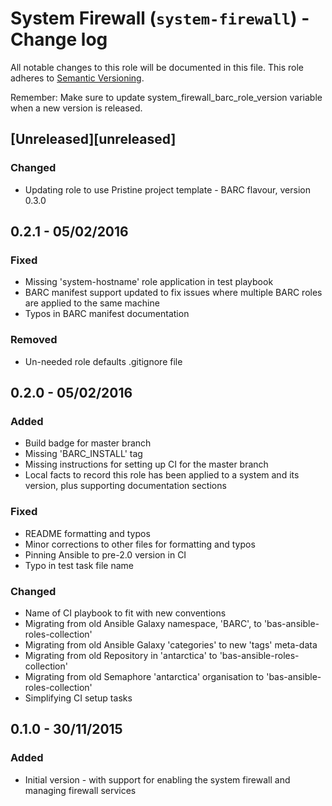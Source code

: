 # System Firewall (`system-firewall`) - Change log

All notable changes to this role will be documented in this file.
This role adheres to [Semantic Versioning](http://semver.org/spec/v2.0.0.html).

Remember: Make sure to update system_firewall_barc_role_version variable when a new version is released.

## [Unreleased][unreleased]

### Changed

* Updating role to use Pristine project template - BARC flavour, version 0.3.0

## 0.2.1 - 05/02/2016

### Fixed

* Missing 'system-hostname' role application in test playbook
* BARC manifest support updated to fix issues where multiple BARC roles are applied to the same machine
* Typos in BARC manifest documentation

### Removed

* Un-needed role defaults .gitignore file

## 0.2.0 - 05/02/2016

### Added

* Build badge for master branch
* Missing 'BARC_INSTALL' tag
* Missing instructions for setting up CI for the master branch
* Local facts to record this role has been applied to a system and its version, plus supporting documentation sections

### Fixed

* README formatting and typos
* Minor corrections to other files for formatting and typos
* Pinning Ansible to pre-2.0 version in CI
* Typo in test task file name

### Changed

* Name of CI playbook to fit with new conventions
* Migrating from old Ansible Galaxy namespace, 'BARC', to 'bas-ansible-roles-collection'
* Migrating from old Ansible Galaxy 'categories' to new 'tags' meta-data
* Migrating from old Repository in 'antarctica' to 'bas-ansible-roles-collection'
* Migrating from old Semaphore 'antarctica' organisation to 'bas-ansible-roles-collection'
* Simplifying CI setup tasks

## 0.1.0 - 30/11/2015

### Added

* Initial version - with support for enabling the system firewall and managing firewall services
